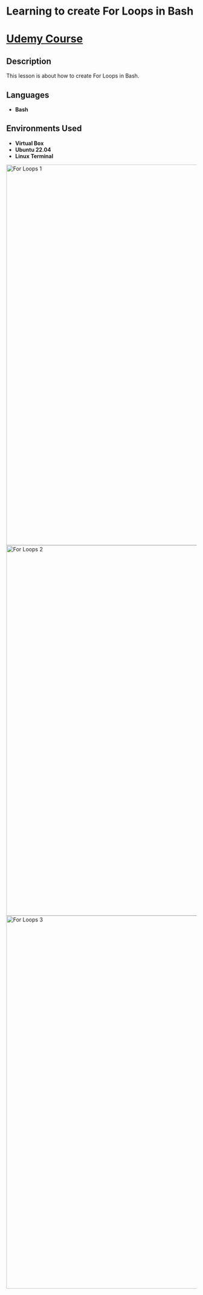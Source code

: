 <h1>Learning to create  For Loops in Bash<h1>

[Udemy Course](https://www.udemy.com/course/linux-bash-scripting-essentials) 

<h2>Description</h2>
This lesson is about how to create  For Loops in Bash.
<br />


<h2>Languages</h2>

- <b>Bash</b> 

<h2>Environments Used </h2>

- <b>Virtual Box</b>
- <b>Ubuntu 22.04</b>
- <b>Linux Terminal</b>


<!-- <p align="center"> --!>
<img width="1004" alt="For Loops 1" src="https://user-images.githubusercontent.com/103763124/203577741-52dd3477-9274-4a9e-94e7-572778c7885b.png">
<img width="977" alt="For Loops 2" src="https://user-images.githubusercontent.com/103763124/203577757-a1590f8a-4367-4a9c-8fb5-c89b29280aef.png">
<img width="984" alt="For Loops 3" src="https://user-images.githubusercontent.com/103763124/203577773-9c4182a7-253b-4d1b-97fa-37ca00e5ae7b.png">
</p>

<!--
 ```diff
- text in red
+ text in green
! text in orange
# text in gray
@@ text in purple (and bold)@@
```
--!>

